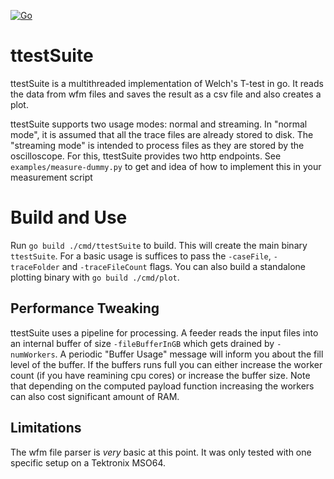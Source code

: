 [![Go](https://github.com/its-luca/ttestSuite/actions/workflows/go.yml/badge.svg)](https://github.com/its-luca/ttestSuite/actions/workflows/go.yml)

# ttestSuite
ttestSuite is a multithreaded implementation of Welch's T-test in go.
It reads the data from wfm files and saves the result as a csv file and also creates a plot.

ttestSuite supports two usage modes: normal and streaming. 
In "normal mode", it is assumed that all the trace files are already stored to disk.
The "streaming mode" is intended to process files as they are stored by the oscilloscope.
For this, ttestSuite provides two http endpoints. See `examples/measure-dummy.py` to get
and idea of how to implement this in your measurement script

# Build and Use
Run `go build ./cmd/ttestSuite` to build. This will create the main binary `ttestSuite`.
For a basic usage is suffices to pass the `-caseFile`, `-traceFolder` and `-traceFileCount` flags.
You can also build a standalone plotting binary with `go build ./cmd/plot`.



## Performance Tweaking
ttestSuite uses a pipeline for processing. A feeder reads the input files into an internal
buffer of size `-fileBufferInGB` which gets drained by `-numWorkers`. A periodic "Buffer Usage" message
will inform you about the fill level of the buffer. If the buffers runs full you can either increase the
worker count (if you have reamining cpu cores) or increase the buffer size. Note that depending on the computed
payload function increasing the workers can also cost significant amount of RAM.



## Limitations
The wfm file parser is *very* basic at this point. It was only tested with one specific
setup on a Tektronix MSO64.

